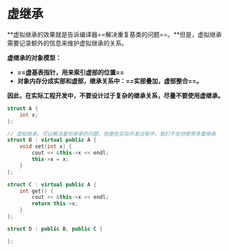 # 虚继承

**虚拟继承的效果就是告诉编译器==解决重复基类的问题==。**但是，虚拟继承需要记录额外的信息来维护虚拟继承的关系。



**虚继承的对象模型：**

+ **==虚基表指针，用来索引虚部的位置==**
+ **对象内存分成实部和虚部，继承关系中：==实部叠加，虚部整合==。**



**因此，在实际工程开发中，不要设计过于复杂的继承关系，尽量不要使用虚继承。**

```c++
struct A {
    int x;
};

// 虚拟继承，可以解决菱形继承的问题，但是在实际开发过程中，我们不支持使用多重继承
struct B : virtual public A {
    void set(int x) {
        cout << &this->x << endl;
        this->x = x;
    }
};

struct C : virtual public A {
    int get() {
        cout << &this->x << endl;
        return this->x;
    }
};

struct D : public B, public C {

};
```

